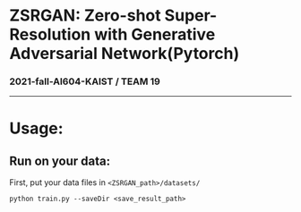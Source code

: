 # ZSRGAN: Zero-shot Super-Resolution with Generative Adversarial Network(Pytorch)
### 2021-fall-AI604-KAIST /  TEAM 19
----------
# Usage:

## Run on your data:
First, put your data files in ```<ZSRGAN_path>/datasets/```
```
python train.py --saveDir <save_result_path>
```
